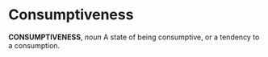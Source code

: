 # Consumptiveness

**CONSUMPTIVENESS**, _noun_ A state of being consumptive, or a tendency to a consumption.